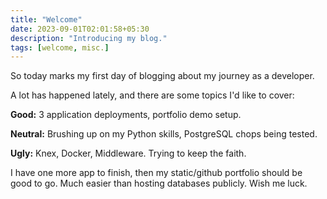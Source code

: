 ```yaml
---
title: "Welcome"
date: 2023-09-01T02:01:58+05:30
description: "Introducing my blog."
tags: [welcome, misc.]
---
```


So today marks my first day of blogging about my journey as a developer.

A lot has happened lately, and there are some topics I'd like to cover:

**Good:** 3 application deployments, portfolio demo setup.

**Neutral:** Brushing up on my Python skills, PostgreSQL chops being tested.

**Ugly:** Knex, Docker, Middleware. Trying to keep the faith.

I have one more app to finish, then my static/github portfolio should be good to go. Much easier than hosting databases publicly. Wish me luck.
